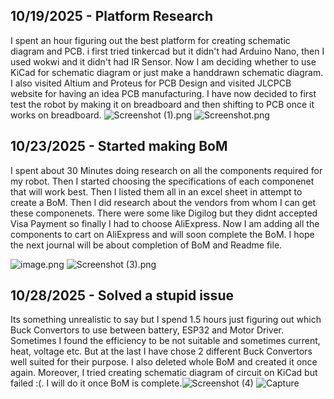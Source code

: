 <!--
  ===================    !!READ THIS NOTICE!!   ====================
  DO NOT edit this file manually. Your changes WILL BE OVERWRITTEN!
  This journal is auto generated and updated by Hack Club Blueprint.
  To edit this file, please edit your journal entries on Blueprint.
  ==================================================================
-->

## 10/19/2025 - Platform Research  

I spent an hour figuring out the best platform for creating schematic diagram and PCB. i first tried tinkercad but it didn't had Arduino Nano, then I used wokwi and it didn't had IR Sensor. Now I am deciding whether to use KiCad for schematic diagram or just make a handdrawn schematic diagram. I also visited Altium and Proteus for PCB Design and visited JLCPCB website for having an idea PCB manufacturing. I have now decided to first test the robot by making it on breadboard and then shifting to PCB once it works on breadboard.
![Screenshot (1).png](https://blueprint.hackclub.com/user-attachments/blobs/proxy/eyJfcmFpbHMiOnsiZGF0YSI6MzE4OSwicHVyIjoiYmxvYl9pZCJ9fQ==--2228753936424646bc5ab15711e9e0aaac1b11c7/Screenshot%20(1).png)
![Screenshot.png](https://blueprint.hackclub.com/user-attachments/blobs/proxy/eyJfcmFpbHMiOnsiZGF0YSI6MzE5MCwicHVyIjoiYmxvYl9pZCJ9fQ==--4a65e8f497413991fe033507529248734e82a004/Screenshot.png)
  

## 10/23/2025 - Started making BoM  

I spent about 30 Minutes doing research on all the components required for my robot. Then I started choosing the specifications of each componenet that will work best. Then I listed them all in an excel sheet in attempt to create a BoM. Then I did research about the vendors from whom I can get these componenets. There were some like Digilog but they didnt accepted Visa Payment so finally I had to choose AliExpress. Now I am adding all the components to cart on AliExpress and will soon complete the BoM. I hope the next journal will be about completion of BoM and Readme file.

![image.png](https://blueprint.hackclub.com/user-attachments/blobs/proxy/eyJfcmFpbHMiOnsiZGF0YSI6NDcxNywicHVyIjoiYmxvYl9pZCJ9fQ==--87dbf74f64c5c3aefa645628b7cdb6a9ff320f75/image.png)
![Screenshot (3).png](https://blueprint.hackclub.com/user-attachments/blobs/proxy/eyJfcmFpbHMiOnsiZGF0YSI6NDcxOCwicHVyIjoiYmxvYl9pZCJ9fQ==--97f1c2f4ccf44297bf5dff82993ca87053b19284/Screenshot%20(3).png)
  

## 10/28/2025 - Solved a stupid issue  

Its something unrealistic to say but I spend 1.5 hours just figuring out which Buck Convertors to use between battery, ESP32 and Motor Driver. Sometimes I found the efficiency to be not suitable and sometimes current, heat, voltage etc. But at the last I have chose 2 different Buck Convertors well suited for their purpose. I also deleted whole BoM and created it once again. Moreover, I tried creating schematic diagram of circuit on KiCad but failed :(. I will do it once BoM is complete.![Screenshot (4)](https://blueprint.hackclub.com/user-attachments/blobs/proxy/eyJfcmFpbHMiOnsiZGF0YSI6NjIxMCwicHVyIjoiYmxvYl9pZCJ9fQ==--324c50989046fa0e1a2a4eb0a94a61a335044364/Screenshot%20(4).png)
![Capture](https://blueprint.hackclub.com/user-attachments/blobs/proxy/eyJfcmFpbHMiOnsiZGF0YSI6NjIxMSwicHVyIjoiYmxvYl9pZCJ9fQ==--cf995f18a7499099e62974d6824decbb513c8a66/Capture.JPG)
  

